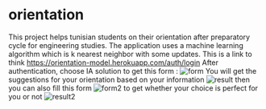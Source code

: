 # orientation
This project helps tunisian students on their orientation after preparatory cycle for engineering studies. The application uses a machine learning algorithm which is k nearest neighbor with some updates. 
This is a link to think https://orientation-model.herokuapp.com/auth/login
After authentication, choose IA solution to get this form :
![form](https://user-images.githubusercontent.com/54355576/65767999-f31d3180-e12f-11e9-87e4-4cff386d4739.PNG)
You will get the suggestions for your orientation based on your information
![result](https://user-images.githubusercontent.com/54355576/65768001-f4e6f500-e12f-11e9-8c6f-07d81a6f8fe7.PNG)
then you can also fill this form
![form2](https://user-images.githubusercontent.com/54355576/65768000-f44e5e80-e12f-11e9-8599-1c0b22497f23.PNG)
to get whether your choice is perfect for you or not 
![result2](https://user-images.githubusercontent.com/54355576/65768002-f4e6f500-e12f-11e9-8b55-9c55cf45bdc3.PNG)
